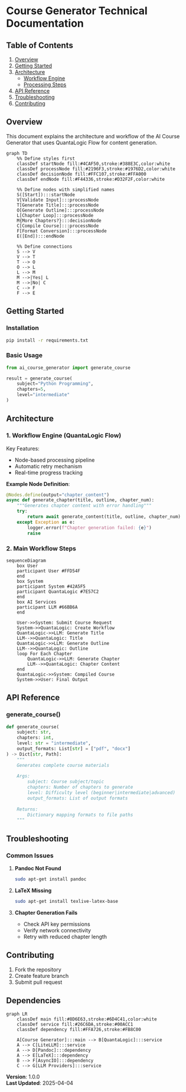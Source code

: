 # Course Generator Technical Documentation

## Table of Contents
1. [Overview](#overview)
2. [Getting Started](#getting-started)
3. [Architecture](#architecture)
   - [Workflow Engine](#1-workflow-engine-quantalogic-flow)
   - [Processing Steps](#2-main-workflow-steps)
4. [API Reference](#api-reference)
5. [Troubleshooting](#troubleshooting)
6. [Contributing](#contributing)

## Overview
This document explains the architecture and workflow of the AI Course Generator that uses QuantaLogic Flow for content generation.

```mermaid
graph TD
    %% Define styles first
    classDef startNode fill:#4CAF50,stroke:#388E3C,color:white
    classDef processNode fill:#2196F3,stroke:#1976D2,color:white
    classDef decisionNode fill:#FFC107,stroke:#FFA000
    classDef endNode fill:#F44336,stroke:#D32F2F,color:white

    %% Define nodes with simplified names
    S([Start]):::startNode
    V[Validate Input]:::processNode
    T[Generate Title]:::processNode
    O[Generate Outline]:::processNode
    L[Chapter Loop]:::processNode
    M{More Chapters?}:::decisionNode
    C[Compile Course]:::processNode
    F[Format Conversion]:::processNode
    E([End]):::endNode

    %% Define connections
    S --> V
    V --> T
    T --> O
    O --> L
    L --> M
    M -->|Yes| L
    M -->|No| C
    C --> F
    F --> E
```

## Getting Started
### Installation
```bash
pip install -r requirements.txt
```

### Basic Usage
```python
from ai_course_generator import generate_course

result = generate_course(
    subject="Python Programming",
    chapters=5,
    level="intermediate"
)
```

## Architecture

### 1. Workflow Engine (QuantaLogic Flow)
Key Features:
- Node-based processing pipeline
- Automatic retry mechanism
- Real-time progress tracking

**Example Node Definition**:
```python
@Nodes.define(output="chapter_content")
async def generate_chapter(title, outline, chapter_num):
    """Generates chapter content with error handling"""
    try:
        return await generate_content(title, outline, chapter_num)
    except Exception as e:
        logger.error(f"Chapter generation failed: {e}")
        raise
```

### 2. Main Workflow Steps
```mermaid
sequenceDiagram
    box User
    participant User #FFD54F
    end
    box System
    participant System #42A5F5
    participant QuantaLogic #7E57C2
    end
    box AI Services
    participant LLM #66BB6A
    end
    
    User->>System: Submit Course Request
    System->>QuantaLogic: Create Workflow
    QuantaLogic->>LLM: Generate Title
    LLM-->>QuantaLogic: Title
    QuantaLogic->>LLM: Generate Outline
    LLM-->>QuantaLogic: Outline
    loop For Each Chapter
        QuantaLogic->>LLM: Generate Chapter
        LLM-->>QuantaLogic: Chapter Content
    end
    QuantaLogic->>System: Compiled Course
    System->>User: Final Output
```

## API Reference
### generate_course()
```python
def generate_course(
    subject: str,
    chapters: int,
    level: str = "intermediate",
    output_formats: List[str] = ["pdf", "docx"]
) -> Dict[str, Path]:
    """
    Generates complete course materials
    
    Args:
        subject: Course subject/topic
        chapters: Number of chapters to generate
        level: Difficulty level (beginner|intermediate|advanced)
        output_formats: List of output formats
    
    Returns:
        Dictionary mapping formats to file paths
    """
```

## Troubleshooting
### Common Issues
1. **Pandoc Not Found**
   ```bash
   sudo apt-get install pandoc
   ```

2. **LaTeX Missing**
   ```bash
   sudo apt-get install texlive-latex-base
   ```

3. **Chapter Generation Fails**
   - Check API key permissions
   - Verify network connectivity
   - Retry with reduced chapter length

## Contributing
1. Fork the repository
2. Create feature branch
3. Submit pull request

## Dependencies
```mermaid
graph LR
    classDef main fill:#8D6E63,stroke:#6D4C41,color:white
    classDef service fill:#26C6DA,stroke:#00ACC1
    classDef dependency fill:#FFA726,stroke:#FB8C00
    
    A[Course Generator]:::main --> B[QuantaLogic]:::service
    A --> C[LiteLLM]:::service
    A --> D[Pandoc]:::dependency
    A --> E[LaTeX]:::dependency
    B --> F[AsyncIO]:::dependency
    C --> G[LLM Providers]:::service
```

**Version**: 1.0.0  
**Last Updated**: 2025-04-04
